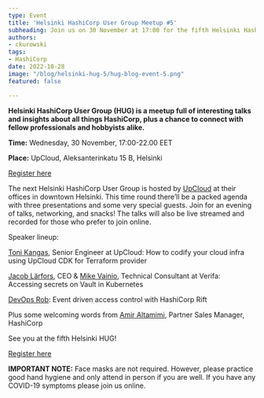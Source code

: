 ```yaml
---
type: Event
title: 'Helsinki HashiCorp User Group Meetup #5'
subheading: Join us on 30 November at 17:00 for the fifth Helsinki HashiCorp User Group meetup!
authors:
- ckurowski
tags:
- HashiCorp
date: 2022-10-28
image: "/blog/helsinki-hug-5/hug-blog-event-5.png"
featured: false

---
```


**Helsinki HashiCorp User Group (HUG) is a meetup full of interesting talks and insights about all things HashiCorp, plus a chance to connect with fellow professionals and hobbyists alike.**

**Time:** Wednesday, 30 November, 17:00-22.00 EET

**Place:** UpCloud, Aleksanterinkatu 15 B, Helsinki

[Register here](https://www.meetup.com/helsinki-hashicorp-user-group/events/288940115/)

The next Helsinki HashiCorp User Group is hosted by [UpCloud](https://upcloud.com/) at their offices in downtown Helsinki. This time round there’ll be a packed agenda with three presentations and some very special guests. Join for an evening of talks, networking, and snacks! The talks will also be live streamed and recorded for those who prefer to join online.

Speaker lineup:

[Toni Kangas](https://www.linkedin.com/in/tonikangas/), Senior Engineer at UpCloud: How to codify your cloud infra using UpCloud CDK for Terraform provider

[Jacob Lärfors](https://www.linkedin.com/in/jlarfors/), CEO & [Mike Vainio](https://www.linkedin.com/in/mikevainio/), Technical Consultant at Verifa: Accessing secrets on Vault in Kubernetes

[DevOps Rob](https://www.devopsrob.com/): Event driven access control with HashiCorp Rift

Plus some welcoming words from [Amir Altamimi](https://www.linkedin.com/in/amir-altamimi-33bb262/), Partner Sales Manager, HashiCorp

See you at the fifth Helsinki HUG!

[Register here](https://www.meetup.com/helsinki-hashicorp-user-group/events/288940115/)

**IMPORTANT NOTE:** Face masks are not required. However, please practice good hand hygiene and only attend in person if you are well. If you have any COVID-19 symptoms please join us online.
